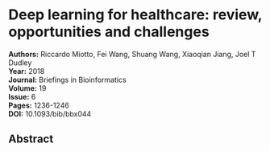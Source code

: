 # Deep learning for healthcare: review, opportunities and challenges

**Authors:** Riccardo Miotto, Fei Wang, Shuang Wang, Xiaoqian Jiang, Joel T Dudley  
**Year:** 2018  
**Journal:** Briefings in Bioinformatics  
**Volume:** 19  
**Issue:** 6  
**Pages:** 1236-1246  
**DOI:** 10.1093/bib/bbx044  

## Abstract



